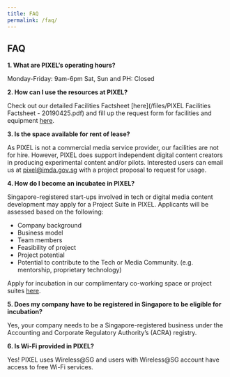 ```yaml
---
title: FAQ
permalink: /faq/
---
```


## FAQ

**1. What are PIXEL’s operating hours?**

Monday-Friday: 9am-6pm
Sat, Sun and PH: Closed

**2. How can I use the resources at PIXEL?**

Check out our detailed Facilities Factsheet [here](/files/PIXEL Facilities Factsheet - 20190425.pdf) and fill up the request form for facilities and equipment [here](https://go.gov.sg/preqform). 

**3. Is the space available for rent of lease?**

As PIXEL is not a commercial media service provider, our facilities are not for hire. However, PIXEL does support independent digital content creators in producing experimental content and/or pilots. Interested users can email us at pixel@imda.gov.sg with a project proposal to request for usage.

**4. How do I become an incubatee in PIXEL?**

Singapore-registered start-ups involved in tech or digital media content development may apply for a Project Suite in PIXEL. Applicants will be assessed based on the following:
-	Company background
-	Business model
-	Team members
-	Feasibility of project
-	Project potential
-	Potential to contribute to the Tech or Media Community. (e.g. mentorship, proprietary technology)

Apply for incubation in our complimentary co-working space or project suites [here](https://form.gov.sg/#!/6333e2ca634d1700127e8c8c). 

**5. Does my company have to be registered in Singapore to be eligible for incubation?**

Yes, your company needs to be a Singapore-registered business under the Accounting and Corporate Regulatory Authority’s (ACRA) registry.

**6. Is Wi-Fi provided in PIXEL?**

Yes!  PIXEL uses Wireless@SG and users with Wireless@SG account have access to free Wi-Fi services.
